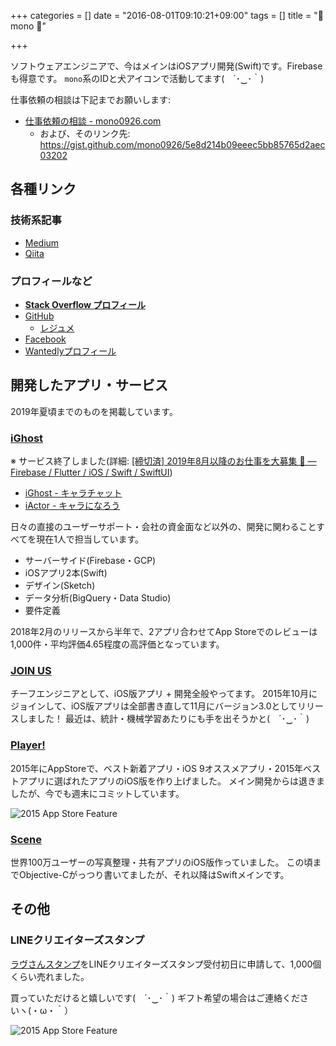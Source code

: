+++
categories = []
date = "2016-08-01T09:10:21+09:00"
tags = []
title = "🐶 mono "

+++

ソフトウェアエンジニアで、今はメインはiOSアプリ開発(Swift)です。Firebaseも得意です。
`mono`系のIDと犬アイコンで活動してます(　´･‿･｀)

仕事依頼の相談は下記までお願いします:

- [仕事依頼の相談 - mono0926.com](https://mono0926.com/page/job/)
  - および、そのリンク先: https://gist.github.com/mono0926/5e8d214b09eeec5bb85765d2aec03202

## 各種リンク

### 技術系記事

- [Medium](https://medium.com/@mono0926)
- [Qiita](http://qiita.com/mono0926)

### プロフィールなど

- **[Stack Overflow プロフィール](https://stackoverflow.com/story/mono0926)**
- [GitHub](https://github.com/mono0926)
  - [レジュメ](https://github.com/users/mono0926/projects/1)
- [Facebook](https://www.facebook.com/mono0926)
- [Wantedlyプロフィール](https://www.wantedly.com/users/438148)

## 開発したアプリ・サービス

2019年夏頃までのものを掲載しています。

### [iGhost](https://www.ighost.jp)

※ サービス終了しました(詳細: [[締切済] 2019年8月以降のお仕事を大募集 🐶 — Firebase / Flutter / iOS / Swift / SwiftUI](https://medium.com/@mono0926/job-82ca87f4d75e))

- [iGhost - キャラチャット](https://itunes.apple.com/jp/app/apple-store/id959326282?mt=8)
- [iActor - キャラになろう](https://itunes.apple.com/jp/app/apple-store/id1265017894?mt=8)

日々の直接のユーザーサポート・会社の資金面など以外の、開発に関わることすべてを現在1人で担当しています。

- サーバーサイド(Firebase・GCP)
- iOSアプリ2本(Swift)
- デザイン(Sketch)
- データ分析(BigQuery・Data Studio)
- 要件定義

2018年2月のリリースから半年で、2アプリ合わせてApp Storeでのレビューは1,000件・平均評価4.65程度の高評価となっています。

### [JOIN US](http://joinus30.com/)

チーフエンジニアとして、iOS版アプリ + 開発全般やってます。
2015年10月にジョインして、iOS版アプリは全部書き直して11月にバージョン3.0としてリリースしました！
最近は、統計・機械学習あたりにも手を出そうかと(　´･‿･｀)

### [Player!](http://www.playerapp.tokyo/)

2015年にAppStoreで、ベスト新着アプリ・iOS 9オススメアプリ・2015年ベストアプリに選ばれたアプリのiOS版を作り上げました。
メイン開発からは退きましたが、今でも週末にコミットしています。

![2015 App Store Feature](/images/about/2015_app_store_feature.jpeg)

### [Scene](http://scn.jp/)

世界100万ユーザーの写真整理・共有アプリのiOS版作っていました。
この頃までObjective-Cがっつり書いてましたが、それ以降はSwiftメインです。

## その他

### LINEクリエイターズスタンプ

[ラヴさんスタンプ](https://store.line.me/stickershop/product/1000854)をLINEクリエイターズスタンプ受付初日に申請して、1,000個くらい売れました。

買っていただけると嬉しいです(　´･‿･｀)
ギフト希望の場合はご連絡くださいヽ(・ω・｀）

![2015 App Store Feature](/images/about/onegai.png)
